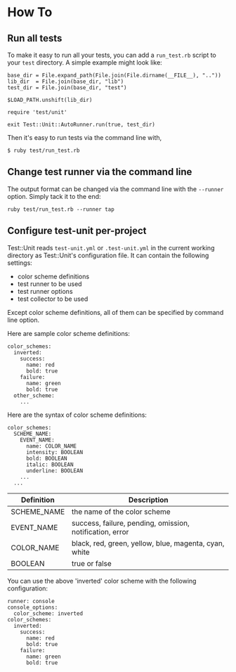 # How To

## Run all tests

To make it easy to run all your tests, you can add a `run_test.rb` script
to your `test` directory. A simple example might look like:

    base_dir = File.expand_path(File.join(File.dirname(__FILE__), ".."))
    lib_dir  = File.join(base_dir, "lib")
    test_dir = File.join(base_dir, "test")

    $LOAD_PATH.unshift(lib_dir)

    require 'test/unit'

    exit Test::Unit::AutoRunner.run(true, test_dir)

Then it's easy to run tests via the command line with,

    $ ruby test/run_test.rb

## Change test runner via the command line

The output format can be changed via the command line with
the `--runner` option. Simply tack it to the end:

    ruby test/run_test.rb --runner tap


## Configure test-unit per-project

Test::Unit reads `test-unit.yml` or `.test-unit.yml` in the current working
directory as Test::Unit's configuration file. It can contain the following
settings:

* color scheme definitions
* test runner to be used
* test runner options
* test collector to be used

Except color scheme definitions, all of them can be specified by command
line option.

Here are sample color scheme definitions:

    color_schemes:
      inverted:
        success:
          name: red
          bold: true
        failure:
          name: green
          bold: true
      other_scheme:
        ...

Here are the syntax of color scheme definitions:

    color_schemes:
      SCHEME_NAME:
        EVENT_NAME:
          name: COLOR_NAME
          intensity: BOOLEAN
          bold: BOOLEAN
          italic: BOOLEAN
          underline: BOOLEAN
        ...
      ...

| Definition  | Description                  |
|-------------|------------------------------|
| SCHEME_NAME | the name of the color scheme |
| EVENT_NAME  | success, failure, pending, omission, notification, error |
| COLOR_NAME  | black, red, green, yellow, blue, magenta, cyan, white    |
| BOOLEAN     | true or false |

You can use the above 'inverted' color scheme with the following configuration:

    runner: console
    console_options:
      color_scheme: inverted
    color_schemes:
      inverted:
        success:
          name: red
          bold: true
        failure:
          name: green
          bold: true

